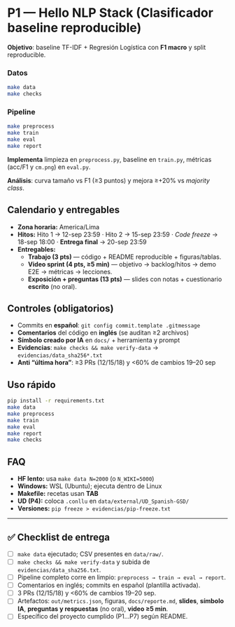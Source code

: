 # P1 — Hello NLP Stack (Clasificador baseline reproducible)

**Objetivo**: baseline TF-IDF + Regresión Logística con **F1 macro** y split reproducible.

### Datos
```bash
make data
make checks
```
### Pipeline
```bash
make preprocess
make train
make eval
make report
```
**Implementa** limpieza en `preprocess.py`, baseline en `train.py`, métricas (acc/F1 y `cm.png`) en `eval.py`.

**Análisis**: curva tamaño vs F1 (≥3 puntos) y mejora ≥+20% vs *majority class*.


## Calendario y entregables

- **Zona horaria:** America/Lima
- **Hitos:** Hito 1 → 12-sep 23:59 · Hito 2 → 15-sep 23:59 · *Code freeze* → 18-sep 18:00 · **Entrega final** → 20-sep 23:59
- **Entregables:**
  - **Trabajo (3 pts)** — código + README reproducible + figuras/tablas.
  - **Video sprint (4 pts, ≥5 min)** — objetivo → backlog/hitos → demo E2E → métricas → lecciones.
  - **Exposición + preguntas (13 pts)** — slides con notas + cuestionario **escrito** (no oral).

## Controles (obligatorios)

- Commits en **español**: `git config commit.template .gitmessage`
- **Comentarios** del código en **inglés** (se auditan ≥2 archivos)
- **Símbolo creado por IA** en `docs/` + herramienta y prompt
- **Evidencias**: `make checks && make verify-data` → `evidencias/data_sha256*.txt`
- **Anti “última hora”**: ≥3 PRs (12/15/18) y <60% de cambios 19–20 sep

## Uso rápido

```bash
pip install -r requirements.txt
make data
make preprocess
make train
make eval
make report
make checks
```

## FAQ

- **HF lento:** usa `make data N=2000` (o `N_WIKI=5000`)
- **Windows:** WSL (Ubuntu); ejecuta dentro de Linux
- **Makefile:** recetas usan **TAB**
- **UD (P4):** coloca `.conllu` en `data/external/UD_Spanish-GSD/`
- **Versiones:** `pip freeze > evidencias/pip-freeze.txt`


---

## ✅ Checklist de entrega

- [ ] `make data` ejecutado; CSV presentes en `data/raw/`.
- [ ] `make checks && make verify-data` y subida de `evidencias/data_sha256.txt`.
- [ ] Pipeline completo corre en limpio: `preprocess → train → eval → report`.
- [ ] Comentarios en inglés; commits en español (plantilla activada).
- [ ] 3 PRs (12/15/18) y <60% de cambios 19–20 sep.
- [ ] Artefactos: `out/metrics.json`, figuras, `docs/reporte.md`, **slides**, **símbolo IA**, **preguntas y respuestas** (no oral), **video ≥5 min**.
- [ ] Específico del proyecto cumplido (P1…P7) según README.
